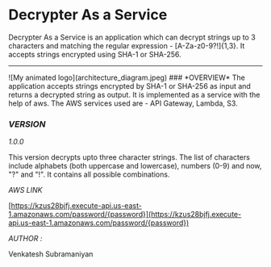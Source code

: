 # Decrypter As a Service

Decrypter As a Service is an application which can decrypt strings up to 3 characters and matching the regular expression - [A-Za-z0-9?!]{1,3}. It accepts strings encrypted using SHA-1 or SHA-256.
<hr>
![My animated logo](architecture_diagram.jpeg)
### *OVERVIEW*
The application accepts strings encrypted by SHA-1 or SHA-256 as input and returns a decrypted string as output. It is implemented as a service with the help of aws. The AWS services used are - API Gateway, Lambda, S3.


### *VERSION*
*1.0.0*

 This version decrypts upto three character strings. The list of characters include alphabets (both uppercase and lowercase), numbers (0-9) and now, "?" and "!". It contains all possible combinations.

*AWS LINK*

[https://kzus28bjfj.execute-api.us-east-1.amazonaws.com/password/{password}](https://kzus28bjfj.execute-api.us-east-1.amazonaws.com/password/{password})



*AUTHOR :*

Venkatesh Subramaniyan
